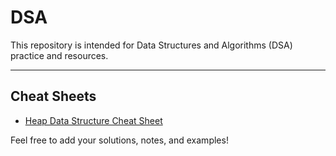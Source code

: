 # DSA

This repository is intended for Data Structures and Algorithms (DSA) practice and resources.

---

## Cheat Sheets

- [Heap Data Structure Cheat Sheet](Heap.md)

Feel free to add your solutions, notes, and examples!
